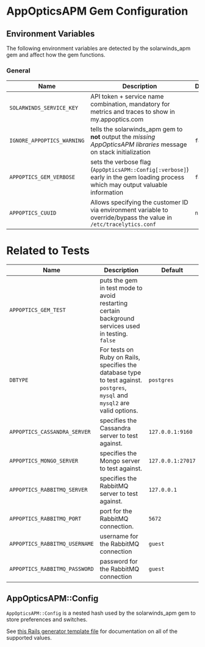 # AppOpticsAPM Gem Configuration

## Environment Variables

The following environment variables are detected by the solarwinds_apm gem and affect how the gem functions.

### General

Name | Description | Default
---- | ----------- | -------
`SOLARWINDS_SERVICE_KEY` | API token + service name combination, mandatory for metrics and traces to show in my.appoptics.com |
`IGNORE_APPOPTICS_WARNING` | tells the solarwinds_apm gem to __not__ output the _missing AppOpticsAPM libraries_ message on stack initialization | `false`
`APPOPTICS_GEM_VERBOSE` | sets the verbose flag (`AppOpticsAPM::Config[:verbose]`) early in the gem loading process which may output valuable information | `false`
`APPOPTICS_CUUID` | Allows specifying the customer ID via environment variable to override/bypass the value in `/etc/tracelytics.conf` | `nil`

# Related to Tests

Name | Description | Default
---- | ----------- | -------
`APPOPTICS_GEM_TEST` | puts the gem in test mode to avoid restarting certain background services used in testing.   `false`
`DBTYPE` | For tests on Ruby on Rails, specifies the database type to test against.  `postgres`, `mysql` and `mysql2` are valid options. | `postgres`
`APPOPTICS_CASSANDRA_SERVER` | specifies the Cassandra server to test against. | `127.0.0.1:9160`
`APPOPTICS_MONGO_SERVER` | specifies the Mongo server to test against. | `127.0.0.1:27017`
`APPOPTICS_RABBITMQ_SERVER` | specifies the RabbitMQ server to test against. | `127.0.0.1`
`APPOPTICS_RABBITMQ_PORT` | port for the RabbitMQ connection. | `5672`
`APPOPTICS_RABBITMQ_USERNAME` | username for the RabbitMQ connection | `guest`
`APPOPTICS_RABBITMQ_PASSWORD` | password for the RabbitMQ connection | `guest`

## AppOpticsAPM::Config

`AppOpticsAPM::Config` is a nested hash used by the solarwinds_apm gem to store preferences and switches.

See [this Rails generator template file](https://github.com/librato/ruby-appoptics/blob/master/lib/rails/generators/appoptics_apm/templates/appoptics_initializer.rb) for documentation on all of the supported values.
